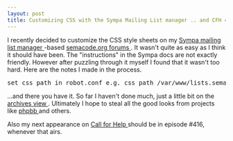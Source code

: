 ```yaml
---
layout: post
title: Customizing CSS with the Sympa Mailing List manager .. and CFH 416
---
```



I recently decided to customize the CSS style sheets on my <a href="http://www.sympa.org/">Sympa mailing list manager </a>-based <a href="http://lists.semacode.org">semacode.org forums </a>. It wasn't quite as easy as I think it should have been. The "instructions" in the Sympa docs are not exactly friendly. However after puzzling through it myself I found that it wasn't too hard. Here are the notes I made in the process.

<pre>set css_path in robot.conf e.g. css_path /var/www/lists.semacode.org/css #filesystem path css_url http://lists.semacode.org/css/ #fully-qualified URL! then set chmod the css directory, chmod a+rw so that sympa can change it then on "skins admin" page do "install static css" (static = not generated on the fly by tt2, I think) it will install style.css and some other .css files in the css directory then set the css directory back to whatever permissions you want it to have then modify the "static" css files however you like </pre>

...and there you have it. So far I haven't done much, just a little bit on the <a href="http://lists.semacode.org/sympa/arc/appdev">archives view </a>. Ultimately I hope to steal all the good looks from projects like <a href="http://www.phpbb.com/">phpbb </a>and others. 

Also my next appearance on <a href="http://callforhelptv.com/">Call for Help </a>should be in episode #416, whenever that airs.

